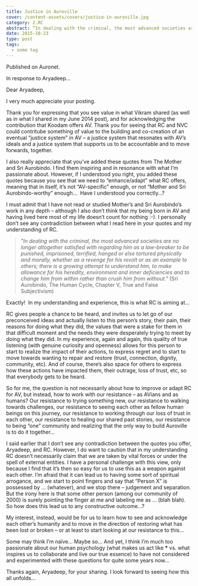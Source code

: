 ```yaml
---
title: Justice in Auroville
cover: /content-assets/covers/justice-in-auroville.jpg
category: 2.RC
abstract: “In dealing with the criminal, the most advanced societies are no longer altogether satisfied with regarding him as a law-breaker to be punished […].”
date: 2015-10-23
type: post
tags:
  - some tag
---
```


Published on Auronet.

In response to Aryadeep…

Dear Aryadeep,

I very much appreciate your posting.

Thank you for expressing that you see value in what Vikram shared (as well as in what I shared in my June 2014 post), and for acknowledging the contribution that Koodam offers AV. Thank you for seeing that RC and NVC could contritube something of value to the building and co-creation of an eventual “justice system” in AV – a justice system that resonates with AV’s ideals and a justice system that supports us to be accountable and to move forwards, together.

I also really appreciate that you’ve added these quotes from The Mother and Sri Aurobindo. I find them inspiring and in resonance with what I’m passionate about. However, if I understood you right, you added these quotes because you see that we need to “enhance/adapt” what RC offers, meaning that in itself, it’s not “AV-specific” enough, or not “Mother and Sri Aurobindo-worthy” enough…  Have I understood you correctly…?

I must admit that I have not read or studied Mother’s and Sri Aurobindo’s work in any depth – although I also don’t think that my being born in AV and having lived here most of my life doesn’t count for nothing :-). I personally don’t see any contradiction between what I read here in your quotes and my understanding of RC.

> _"In dealing with the criminal, the most advanced societies are no longer altogether satisfied with regarding him as a law-breaker to be punished, imprisoned, terrified, hanged or else tortured physically and morally, whether as a revenge for his revolt or as an example to others; there is a growing attempt to understand him, to make allowance for his heredity, environment and inner deficiencies and to change him from within rather than crush him from without."_ (Sri Aurobindo, The Human Cycle, Chapter V, True and False Subjectivism)

Exactly!  In my understanding and experience, this is what RC is aiming at…

RC gives people a chance to be heard, and invites us to let go of our preconceived ideas and actually listen to this person’s story, their pain, their reasons for doing what they did, the values that were a stake for them in that difficult moment and the needs they were desperately trying to meet by doing what they did. In my experience, again and again, this quality of true listening (with genuine curiosity and openness) allows for this person to start to realize the impact of their actions, to express regret and to start to move towards wanting to repair and restore (trust, connection, dignity, community, etc). And of course, there’s also space for others to express how these actions have impacted them, their outrage, loss of trust, etc, so that everybody gets to be heard.

So for me, the question is not necessarily about how to improve or adapt RC for AV, but instead, how to work with our resistance – as AVians and as humans? Our resistance to trying something new, our resistance to walking towards challenges, our resistance to seeing each other as fellow human beings on this journey, our resistance to working through our loss of trust in each other, our resistance to healing our shared past stories, our resistance to being “one” community and realizing that the only way to build Auroville is to do it together…

I said earlier that I don’t see any contradiction between the quotes you offer, Aryadeep, and RC. However, I do want to caution that in my understanding RC doesn’t necessarily claim that we are taken by vital forces or under the spell of external entities. I have a personal challenge with this view, only because I find that it’s then so easy for us to use this as a weapon against each other. I’m afraid that it can lead us to having some sort of spiritual arrogance, and we start to point fingers and say that “Person X” is possessed by … (whatever), and we stop there – judgement and separation. But the irony here is that some other person (among our community of 2000) is surely pointing the finger at me and labeling me as … (blah blah). So how does this lead us to any constructive outcome…?

My interest, instead, would be for us to learn how to see and acknowledge each other’s humanity and to move in the direction of restoring what has been lost or broken – or at least to start looking at our resistance to this…

Some may think I’m naïve… Maybe so… And yet, I think I’m much too passionate about our human psychology (what makes us act like **\*** vs. what inspires us to collaborate and live our true essence) to have not considered and experimented with these questions for quite some years now…

Thanks again, Aryadeep, for your sharing. I look forward to seeing how this all unfolds...
